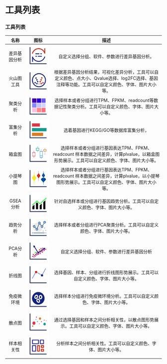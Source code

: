 # 工具列表
### 工具列表
| 名称 | 图标 | 描述 | 
|:-:|:-:|:-:|
| 差异基因分析 | ![Result1](img/差异基因.png)  | 自定义选择分组、软件、参数进行差异基因分析。| 
| 火山图工具 | ![Result1](img/火山图.png)  | 根据差异基因分析结果，可视化差异分析，工具可以自定义颜色、点大小、Qvalue选择、log2FC选择、基因注释等功能。工具可以自定义颜色、字体、图片大小等。|
| 聚类分析 | ![Result1](img/聚类热图.png)  | 选择样本或者分组进行TPM、FPKM、readcount等数据记性聚类分析。工具可以自定义颜色、字体、图片大小等。| 
| 富集分析 | ![Result1](img/富集分析.png)  | 选着基因进行KEGG/GO等数据库富集分析，|
| 箱盒图 | ![Result1](img/箱盒图.png)  |  选择样本或者分组进行基因表达TPM、FPKM、readcount 样本数据之间差异，计算plvalue，以箱盒图形势展示。工具可以自定义颜色、字体、图片大小等。| 
| 小提琴图 | ![Result1](img/小提琴.png)  | 选择样本或者分组进行基因表达TPM、FPKM、readcount 样本数据之间差异，计算plvalue，以小提琴图形势展示。工具可以自定义颜色、字体、图片大小等。|
| GSEA分析 | ![Result1](img/GSEA.png)  | 针对自选样本或分组进行基因趋势分析。工具可以自定义颜色、字体、图片大小等。| 
| 趋势分析 | ![Result1](img/趋势分析.png)  | 选择样本或者分组进行PCA聚类分析。工具可以自定义颜色、字体、图片大小等。| 
| PCA分析 | ![Result1](img/PCA.png)  | 自定义选择分组、软件、参数进行差异基因分析| 
| 折线图 | ![Result1](img/折线图.png)  | 选择基因、样本、分组进行折线图形势展示。工具可以自定义颜色、字体、图片大小等。| 
| 免疫微环境 | ![Result1](img/免疫微环境.png)  | 选择样本分组进行免疫微环境分析。工具可以自定义颜色、字体、图片大小等。| 
| 散点图 | ![Result1](img/散点图.png)  | 通过选择基因和样本之间分析相关性，以散点图形势展示。工具可以自定义颜色、字体、图片大小等。| 
| 样本相关性 | ![Result1](img/相关性.png)  | 分析样本之间分析相关性。工具可以自定义颜色、字体、图片大小等。| 

